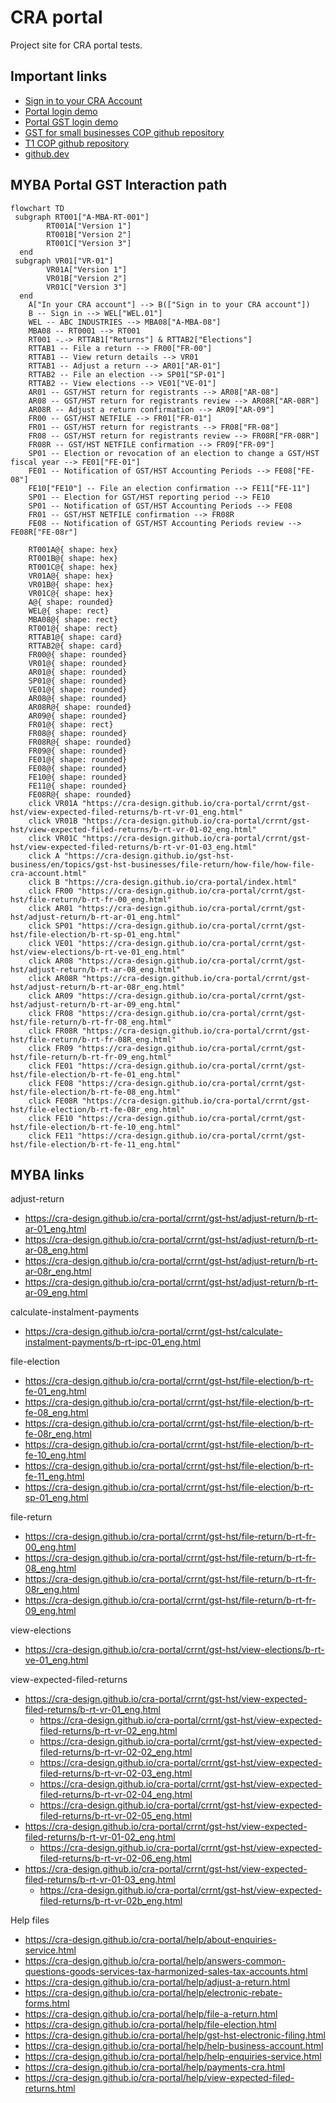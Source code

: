 # CRA portal

Project site for CRA portal tests. 

## Important links

- [Sign in to your CRA Account](https://cra-design.github.io/cra-portal/index.html)
- [Portal login demo](https://psi3b8.axshare.com/wel-01_eng.html)
- [Portal GST login demo](https://psi3b8.axshare.com/wel-01_GST_eng.html)
- [GST for small businesses COP github repository](https://github.com/cra-design/gst-hst-business/)
- [T1 COP github repository](https://github.com/cra-design/T1-cop/)
- [github.dev](https://github.dev/cra-design/cra-portal/blob/main/)

## MYBA Portal GST Interaction path

```mermaid
flowchart TD
 subgraph RT001["A-MBA-RT-001"]
        RT001A["Version 1"]
        RT001B["Version 2"]
        RT001C["Version 3"]
  end
 subgraph VR01["VR-01"]
        VR01A["Version 1"]
        VR01B["Version 2"]
        VR01C["Version 3"]
  end
    A["In your CRA account"] --> B(["Sign in to your CRA account"])
    B -- Sign in --> WEL["WEL.01"]
    WEL -- ABC INDUSTRIES --> MBA08["A-MBA-08"]
    MBA08 -- RT0001 --> RT001
    RT001 -.-> RTTAB1["Returns"] & RTTAB2["Elections"]
    RTTAB1 -- File a return --> FR00["FR-00"]
    RTTAB1 -- View return details --> VR01
    RTTAB1 -- Adjust a return --> AR01["AR-01"]
    RTTAB2 -- File an election --> SP01["SP-01"]
    RTTAB2 -- View elections --> VE01["VE-01"]
    AR01 -- GST/HST return for registrants --> AR08["AR-08"]
    AR08 -- GST/HST return for registrants review --> AR08R["AR-08R"]
    AR08R -- Adjust a return confirmation --> AR09["AR-09"]
    FR00 -- GST/HST NETFILE --> FR01["FR-01"]
    FR01 -- GST/HST return for registrants --> FR08["FR-08"]
    FR08 -- GST/HST return for registrants review --> FR08R["FR-08R"]
    FR08R -- GST/HST NETFILE confirmation --> FR09["FR-09"]
    SP01 -- Election or revocation of an election to change a GST/HST fiscal year --> FE01["FE-01"]
    FE01 -- Notification of GST/HST Accounting Periods --> FE08["FE-08"]
    FE10["FE10"] -- File an election confirmation --> FE11["FE-11"]
    SP01 -- Election for GST/HST reporting period --> FE10
    SP01 -- Notification of GST/HST Accounting Periods --> FE08
    FR01 -- GST/HST NETFILE confirmation --> FR08R
    FE08 -- Notification of GST/HST Accounting Periods review --> FE08R["FE-08r"]

    RT001A@{ shape: hex}
    RT001B@{ shape: hex}
    RT001C@{ shape: hex}
    VR01A@{ shape: hex}
    VR01B@{ shape: hex}
    VR01C@{ shape: hex}
    A@{ shape: rounded}
    WEL@{ shape: rect}
    MBA08@{ shape: rect}
    RT001@{ shape: rect}
    RTTAB1@{ shape: card}
    RTTAB2@{ shape: card}
    FR00@{ shape: rounded}
    VR01@{ shape: rounded}
    AR01@{ shape: rounded}
    SP01@{ shape: rounded}
    VE01@{ shape: rounded}
    AR08@{ shape: rounded}
    AR08R@{ shape: rounded}
    AR09@{ shape: rounded}
    FR01@{ shape: rect}
    FR08@{ shape: rounded}
    FR08R@{ shape: rounded}
    FR09@{ shape: rounded}
    FE01@{ shape: rounded}
    FE08@{ shape: rounded}
    FE10@{ shape: rounded}
    FE11@{ shape: rounded}
    FE08R@{ shape: rounded}
    click VR01A "https://cra-design.github.io/cra-portal/crrnt/gst-hst/view-expected-filed-returns/b-rt-vr-01_eng.html"
    click VR01B "https://cra-design.github.io/cra-portal/crrnt/gst-hst/view-expected-filed-returns/b-rt-vr-01-02_eng.html"
    click VR01C "https://cra-design.github.io/cra-portal/crrnt/gst-hst/view-expected-filed-returns/b-rt-vr-01-03_eng.html"
    click A "https://cra-design.github.io/gst-hst-business/en/topics/gst-hst-businesses/file-return/how-file/how-file-cra-account.html"
    click B "https://cra-design.github.io/cra-portal/index.html"
    click FR00 "https://cra-design.github.io/cra-portal/crrnt/gst-hst/file-return/b-rt-fr-00_eng.html"
    click AR01 "https://cra-design.github.io/cra-portal/crrnt/gst-hst/adjust-return/b-rt-ar-01_eng.html"
    click SP01 "https://cra-design.github.io/cra-portal/crrnt/gst-hst/file-election/b-rt-sp-01_eng.html"
    click VE01 "https://cra-design.github.io/cra-portal/crrnt/gst-hst/view-elections/b-rt-ve-01_eng.html"
    click AR08 "https://cra-design.github.io/cra-portal/crrnt/gst-hst/adjust-return/b-rt-ar-08_eng.html"
    click AR08R "https://cra-design.github.io/cra-portal/crrnt/gst-hst/adjust-return/b-rt-ar-08r_eng.html"
    click AR09 "https://cra-design.github.io/cra-portal/crrnt/gst-hst/adjust-return/b-rt-ar-09_eng.html"
    click FR08 "https://cra-design.github.io/cra-portal/crrnt/gst-hst/file-return/b-rt-fr-08_eng.html"
    click FR08R "https://cra-design.github.io/cra-portal/crrnt/gst-hst/file-return/b-rt-fr-08R_eng.html"
    click FR09 "https://cra-design.github.io/cra-portal/crrnt/gst-hst/file-return/b-rt-fr-09_eng.html"
    click FE01 "https://cra-design.github.io/cra-portal/crrnt/gst-hst/file-election/b-rt-fe-01_eng.html"
    click FE08 "https://cra-design.github.io/cra-portal/crrnt/gst-hst/file-election/b-rt-fe-08_eng.html"
    click FE08R "https://cra-design.github.io/cra-portal/crrnt/gst-hst/file-election/b-rt-fe-08r_eng.html"
    click FE10 "https://cra-design.github.io/cra-portal/crrnt/gst-hst/file-election/b-rt-fe-10_eng.html"
    click FE11 "https://cra-design.github.io/cra-portal/crrnt/gst-hst/file-election/b-rt-fe-11_eng.html"

```

## MYBA links

adjust-return

- https://cra-design.github.io/cra-portal/crrnt/gst-hst/adjust-return/b-rt-ar-01_eng.html
- https://cra-design.github.io/cra-portal/crrnt/gst-hst/adjust-return/b-rt-ar-08_eng.html
- https://cra-design.github.io/cra-portal/crrnt/gst-hst/adjust-return/b-rt-ar-08r_eng.html
- https://cra-design.github.io/cra-portal/crrnt/gst-hst/adjust-return/b-rt-ar-09_eng.html

calculate-instalment-payments

- https://cra-design.github.io/cra-portal/crrnt/gst-hst/calculate-instalment-payments/b-rt-ipc-01_eng.html

file-election

- https://cra-design.github.io/cra-portal/crrnt/gst-hst/file-election/b-rt-fe-01_eng.html
- https://cra-design.github.io/cra-portal/crrnt/gst-hst/file-election/b-rt-fe-08_eng.html
- https://cra-design.github.io/cra-portal/crrnt/gst-hst/file-election/b-rt-fe-08r_eng.html
- https://cra-design.github.io/cra-portal/crrnt/gst-hst/file-election/b-rt-fe-10_eng.html
- https://cra-design.github.io/cra-portal/crrnt/gst-hst/file-election/b-rt-fe-11_eng.html
- https://cra-design.github.io/cra-portal/crrnt/gst-hst/file-election/b-rt-sp-01_eng.html

file-return

- https://cra-design.github.io/cra-portal/crrnt/gst-hst/file-return/b-rt-fr-00_eng.html
- https://cra-design.github.io/cra-portal/crrnt/gst-hst/file-return/b-rt-fr-08_eng.html
- https://cra-design.github.io/cra-portal/crrnt/gst-hst/file-return/b-rt-fr-08r_eng.html
- https://cra-design.github.io/cra-portal/crrnt/gst-hst/file-return/b-rt-fr-09_eng.html

view-elections

- https://cra-design.github.io/cra-portal/crrnt/gst-hst/view-elections/b-rt-ve-01_eng.html

view-expected-filed-returns

- https://cra-design.github.io/cra-portal/crrnt/gst-hst/view-expected-filed-returns/b-rt-vr-01_eng.html
   - https://cra-design.github.io/cra-portal/crrnt/gst-hst/view-expected-filed-returns/b-rt-vr-02_eng.html
   - https://cra-design.github.io/cra-portal/crrnt/gst-hst/view-expected-filed-returns/b-rt-vr-02-02_eng.html
   - https://cra-design.github.io/cra-portal/crrnt/gst-hst/view-expected-filed-returns/b-rt-vr-02-03_eng.html
   - https://cra-design.github.io/cra-portal/crrnt/gst-hst/view-expected-filed-returns/b-rt-vr-02-04_eng.html
   - https://cra-design.github.io/cra-portal/crrnt/gst-hst/view-expected-filed-returns/b-rt-vr-02-05_eng.html
- https://cra-design.github.io/cra-portal/crrnt/gst-hst/view-expected-filed-returns/b-rt-vr-01-02_eng.html
   - https://cra-design.github.io/cra-portal/crrnt/gst-hst/view-expected-filed-returns/b-rt-vr-02-06_eng.html
- https://cra-design.github.io/cra-portal/crrnt/gst-hst/view-expected-filed-returns/b-rt-vr-01-03_eng.html
   - https://cra-design.github.io/cra-portal/crrnt/gst-hst/view-expected-filed-returns/b-rt-vr-02b_eng.html

Help files

- https://cra-design.github.io/cra-portal/help/about-enquiries-service.html
- https://cra-design.github.io/cra-portal/help/answers-common-questions-goods-services-tax-harmonized-sales-tax-accounts.html
- https://cra-design.github.io/cra-portal/help/adjust-a-return.html
- https://cra-design.github.io/cra-portal/help/electronic-rebate-forms.html
- https://cra-design.github.io/cra-portal/help/file-a-return.html
- https://cra-design.github.io/cra-portal/help/file-election.html
- https://cra-design.github.io/cra-portal/help/gst-hst-electronic-filing.html
- https://cra-design.github.io/cra-portal/help/help-business-account.html
- https://cra-design.github.io/cra-portal/help/help-enquiries-service.html
- https://cra-design.github.io/cra-portal/help/payments-cra.html
- https://cra-design.github.io/cra-portal/help/view-expected-filed-returns.html

